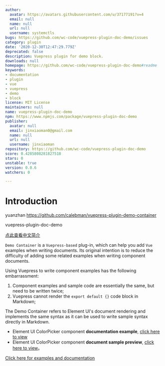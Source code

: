 ```yaml
---
author:
  avatar: https://avatars.githubusercontent.com/u/37177191?v=4
  email: null
  name: null
  url: null
  username: systemctls
bugs: https://github.com/wc-code/vuepress-plugin-doc-demo/issues
category: plugin
date: '2020-12-30T12:47:29.779Z'
deprecated: false
description: Vuepress plugin for demo block.
downloads: null
homepage: https://github.com/wc-code/vuepress-plugin-doc-demo#readme
keywords:
- documentation
- plugin
- vue
- vuepress
- demo
- block
license: MIT License
maintainers: null
name: vuepress-plugin-doc-demo
npm: https://www.npmjs.com/package/vuepress-plugin-doc-demo
publisher:
  avatar: null
  email: jinxiaoman0@gmail.com
  name: null
  url: null
  username: jinxiaoman
repository: https://github.com/wc-code/vuepress-plugin-doc-demo
score: 0.4285808281827518
stars: 0
unstable: true
version: 0.0.6
watchers: 0

---
```


# Introduction
yuanzhan https://github.com/calebman/vuepress-plugin-demo-container

vuepress-plugin-doc-demo

[点此查看中文简介](https://github.com/calebman/vuepress-plugin-demo-container/blob/master/README.zh-CN.md)

`Demo Container` is a `Vuepress-based` plug-in, which can help you add `Vue` examples when writing documents. Its original intention is to reduce the difficulty of adding some related examples when writing component documents.

Using Vuepress to write component examples has the following embarrassment:
1. Component examples and sample code are essentially the same, but need to be written twice;
2. Vuepress cannot render the `export default {}` code block in Markdown;

The Demo Container refers to Element UI's document rendering and implements the same syntax as it can be used to write sample syntax directly in Markdown.
* Element UI ColorPicker component **documentation example**, [click here to view](https://github.com/ElemeFE/element/blob/dev/examples/docs/en-US/color-picker.md)
* Element UI ColorPicker component **document sample preview**, [click here to view](https://element.eleme.cn/2.0/#/en-US/component/color-picker)。

[Click here for examples and documentation](https://calebman.github.io/vuepress-plugin-demo-container/)